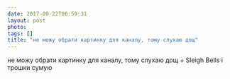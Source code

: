 ```yaml
---
date: 2017-09-22T06:59:31
layout: post
photo: 
tags: []
title: "не можу обрати картинку для каналу, тому слухаю дощ"
---
```

не можу обрати картинку для каналу, тому слухаю дощ + Sleigh Bells і трошки сумую